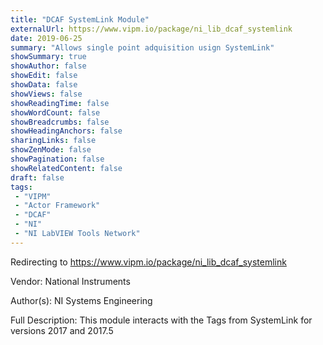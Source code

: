 ```yaml
---
title: "DCAF SystemLink Module"
externalUrl: https://www.vipm.io/package/ni_lib_dcaf_systemlink
date: 2019-06-25
summary: "Allows single point adquisition usign SystemLink"
showSummary: true
showAuthor: false
showEdit: false
showData: false
showViews: false
showReadingTime: false
showWordCount: false
showBreadcrumbs: false
showHeadingAnchors: false
sharingLinks: false
showZenMode: false
showPagination: false
showRelatedContent: false
draft: false
tags:
 - "VIPM"
 - "Actor Framework"
 - "DCAF"
 - "NI"
 - "NI LabVIEW Tools Network"
---
```


Redirecting to https://www.vipm.io/package/ni_lib_dcaf_systemlink

Vendor: National Instruments

Author(s): NI Systems Engineering
 
Full Description:
This module interacts with the Tags from SystemLink for versions 2017 and 2017.5